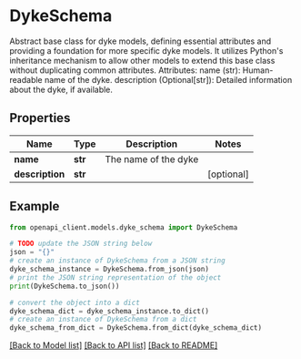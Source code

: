 # DykeSchema

Abstract base class for dyke models, defining essential attributes and providing a foundation for more specific dyke models. It utilizes Python's inheritance mechanism to allow other models to extend this base class without duplicating common attributes.  Attributes:     name (str): Human-readable name of the dyke.     description (Optional[str]): Detailed information about the dyke, if available.

## Properties

Name | Type | Description | Notes
------------ | ------------- | ------------- | -------------
**name** | **str** | The name of the dyke | 
**description** | **str** |  | [optional] 

## Example

```python
from openapi_client.models.dyke_schema import DykeSchema

# TODO update the JSON string below
json = "{}"
# create an instance of DykeSchema from a JSON string
dyke_schema_instance = DykeSchema.from_json(json)
# print the JSON string representation of the object
print(DykeSchema.to_json())

# convert the object into a dict
dyke_schema_dict = dyke_schema_instance.to_dict()
# create an instance of DykeSchema from a dict
dyke_schema_from_dict = DykeSchema.from_dict(dyke_schema_dict)
```
[[Back to Model list]](../README.md#documentation-for-models) [[Back to API list]](../README.md#documentation-for-api-endpoints) [[Back to README]](../README.md)


